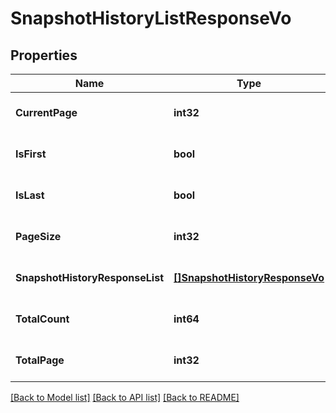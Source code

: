 # SnapshotHistoryListResponseVo

## Properties
Name | Type | Description | Notes
------------ | ------------- | ------------- | -------------
**CurrentPage** | **int32** |  | [optional] [default to null]
**IsFirst** | **bool** |  | [optional] [default to null]
**IsLast** | **bool** |  | [optional] [default to null]
**PageSize** | **int32** |  | [optional] [default to null]
**SnapshotHistoryResponseList** | [**[]SnapshotHistoryResponseVo**](SnapshotHistoryResponseVo.md) |  | [optional] [default to null]
**TotalCount** | **int64** |  | [optional] [default to null]
**TotalPage** | **int32** |  | [optional] [default to null]

[[Back to Model list]](../README.md#documentation-for-models) [[Back to API list]](../README.md#documentation-for-api-endpoints) [[Back to README]](../README.md)


